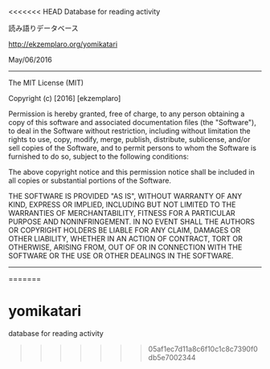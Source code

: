 <<<<<<< HEAD
Database for reading activity

読み語りデータベース

http://ekzemplaro.org/yomikatari

May/06/2016


-----------------------------------------------------------------------

The MIT License (MIT)

Copyright (c) [2016] [ekzemplaro]

Permission is hereby granted, free of charge, to any person obtaining a copy
of this software and associated documentation files (the "Software"), to deal
in the Software without restriction, including without limitation the rights
to use, copy, modify, merge, publish, distribute, sublicense, and/or sell
copies of the Software, and to permit persons to whom the Software is
furnished to do so, subject to the following conditions:

The above copyright notice and this permission notice shall be included in all
copies or substantial portions of the Software.

THE SOFTWARE IS PROVIDED "AS IS", WITHOUT WARRANTY OF ANY KIND, EXPRESS OR
IMPLIED, INCLUDING BUT NOT LIMITED TO THE WARRANTIES OF MERCHANTABILITY,
FITNESS FOR A PARTICULAR PURPOSE AND NONINFRINGEMENT. IN NO EVENT SHALL THE
AUTHORS OR COPYRIGHT HOLDERS BE LIABLE FOR ANY CLAIM, DAMAGES OR OTHER
LIABILITY, WHETHER IN AN ACTION OF CONTRACT, TORT OR OTHERWISE, ARISING FROM,
OUT OF OR IN CONNECTION WITH THE SOFTWARE OR THE USE OR OTHER DEALINGS IN THE
SOFTWARE.

-----------------------------------------------------------------------

=======
# yomikatari
database for reading activity
>>>>>>> 05af1ec7d11a8c6f10c1c8c7390f0db5e7002344
